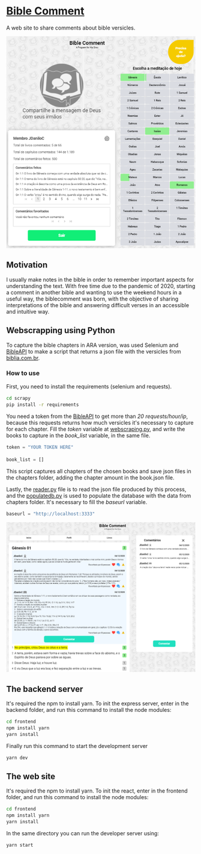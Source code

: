# [Bible Comment](https://biblecomment.com.br)

A web site to share comments about bible versicles.

<p align="center">
  <img alt="ADM" src=".github/index.png">
</p>

## Motivation

I usually make notes in the bible in order to remember important aspects for understanding the text. With free time due to the pandemic of 2020, starting a comment in another bible and wanting to use the weekend hours in a useful way, the biblecomment was born, with the objective of sharing interpretations of the bible and answering difficult verses in an accessible and intuitive way.

## Webscrapping using Python

To capture the bible chapters in ARA version, was used Selenium and [BibleAPI](https://bibleapi.co/) to make a script that returns a json file with the versicles from [biblia.com.br](http://biblia.com.br/).

### How to use

First, you need to install the requirements (selenium and requests).

```bash
cd scrapy
pip install -r requirements
```

You need a token from the [BibleAPI](https://bibleapi.co/) to get more than _20 requests/hour/ip_, because this requests returns how much versicles it's necessary to capture for each chapter. Fill the _token_ variable at [webscraping.py](scrapy/webscraping.py), and write the books to capture in the _book_list_ variable, in the same file.

```py
token = "YOUR TOKEN HERE"

book_list = []
```

This script captures all chapters of the chosen books and save json files in the chapters folder, adding the chapter amount in the book.json file.

Lastly, the [reader.py](scrapy/reader.py) file is to read the json file produced by this process, and the [populatedb.py](scrapy/populatedb.py) is used to populate the database with the data from chapters folder. It's necessary to fill the _baseurl_ variable.

```py
baseurl = "http://localhost:3333"
```

![main](.github/main.png)

## The backend server

It's required the npm to install yarn. To init the express server, enter in the backend folder, and run this command to install the node modules:

```bash
cd frontend
npm install yarn
yarn install
```

Finally run this command to start the development server

```bash
yarn dev
```

## The web site

It's required the npm to install yarn. To init the react, enter in the frontend folder, and run this command to install the node modules:

```bash
cd frontend
npm install yarn
yarn install
```

In the same directory you can run the developer server using:

```bash
yarn start
```
